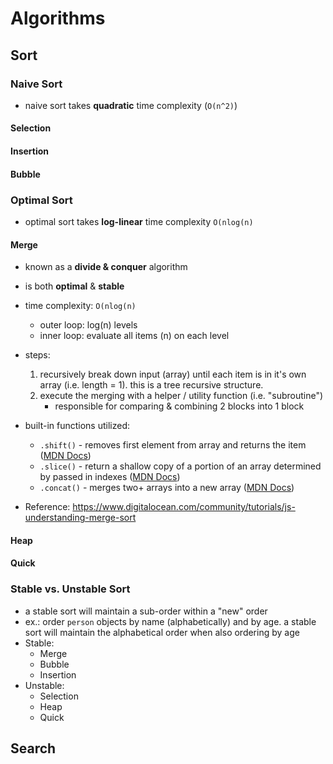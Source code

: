 # Algorithms

## Sort

### Naive Sort

- naive sort takes **quadratic** time complexity (`O(n^2)`)

#### Selection

#### Insertion

#### Bubble

### Optimal Sort

- optimal sort takes **log-linear** time complexity `O(nlog(n)`

#### Merge

- known as a **divide & conquer** algorithm
- is both **optimal** & **stable**
- time complexity: `O(nlog(n)`
  - outer loop: log(n) levels
  - inner loop: evaluate all items (n) on each level
- steps:

  1. recursively break down input (array) until each item is in it's own array (i.e. length = 1). this is a tree recursive structure.
  2. execute the merging with a helper / utility function (i.e. "subroutine")
     - responsible for comparing & combining 2 blocks into 1 block

- built-in functions utilized:

  - `.shift()` - removes first element from array and returns the item ([MDN Docs](https://developer.mozilla.org/en-US/docs/Web/JavaScript/Reference/Global_Objects/Array/shift))
  - `.slice()` - return a shallow copy of a portion of an array determined by passed in indexes ([MDN Docs](https://developer.mozilla.org/en-US/docs/Web/JavaScript/Reference/Global_Objects/Array/slice))
  - `.concat()` - merges two+ arrays into a new array ([MDN Docs](https://developer.mozilla.org/en-US/docs/Web/JavaScript/Reference/Global_Objects/Array/concat))

- Reference: https://www.digitalocean.com/community/tutorials/js-understanding-merge-sort

#### Heap

#### Quick

### Stable vs. Unstable Sort

- a stable sort will maintain a sub-order within a "new" order
- ex.: order `person` objects by name (alphabetically) and by age. a stable sort will maintain the alphabetical order when also ordering by age
- Stable:
  - Merge
  - Bubble
  - Insertion
- Unstable:
  - Selection
  - Heap
  - Quick

## Search
